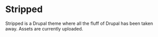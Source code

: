 Stripped
========
Stripped is a Drupal theme where all the fluff of Drupal has been taken away. Assets are currently uploaded.
